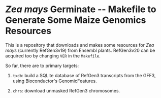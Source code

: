# *Zea mays* Germinate -- Makefile to Generate Some Maize Genomics Resources

This is a repository that downloads and makes some resources for *Zea
mays* (currently RefGen3v19) from Ensembl plants. RefGen3v20 can be
acquired too by changing `VER` in the `Makefile`.

So far, there are to primary targets:

1. `txdb`: build a SQLite database of RefGen3 transcripts from the
   GFF3, using Bioconductor's GenomicFeatures.

2. `chrs`: download unmasked RefGen3 chromosomes.


